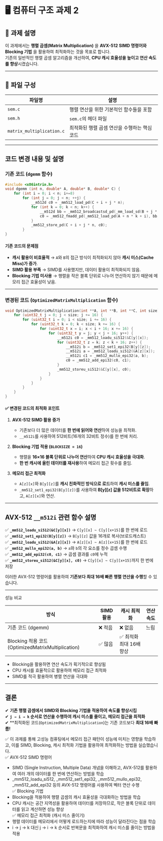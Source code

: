 # 🖥 컴퓨터 구조 과제 2

## 📌  과제 설명
이 과제에서는 **행렬 곱셈(Matrix Multiplication)** 을  **AVX-512 SIMD 명령어와 Blocking 기법** 을 활용하여 최적화하는 것을 목표로 합니다.  
기존의 일반적인 행렬 곱셈 알고리즘을 개선하여, **CPU 캐시 효율성을 높이고 연산 속도를 향상**시켰습니다.

---

## 📂 파일 구성

| 파일명       | 설명 |
|-------------|-----------------------------------------------------|
| `sem.c`    |  행렬 연산을 위한 기본적인 함수들을 포함|
| `sem.h` | `sem.c`의 헤더 파일 |
| `matrix_multiplication.c`  | 최적화된 행렬 곱셈 연산을 수행하는 핵심 코드 |

-------


## 코드 변경 내용 및 설명

### 기존 코드 (`dgemm` 함수)
```cpp
#include <x86intrin.h>
void dgemm (int n, double* A, double* B, double* C) {
    for (int i = 0; i < n; i+=8)
        for (int j = 0; j < n; ++j) {
            __m512d c0 = _mm512_load_pd(C + i + j * n);
            for (int k = 0; k < n; k++) {
                __m512d bb = _mm512_broadcastsd_pd(_mm_load_sd(B + j * n + k));
                c0 = _mm512_fmadd_pd(_mm512_load_pd(A + n * k + i), bb, c0);
            }
            _mm512_store_pd(C + i + j * n, c0);
        }
}
```
#### 기존 코드의 문제점
- **캐시 활용이 비효율적** → `A`와 `B`의 접근 방식이 최적화되지 않아 **캐시 미스(Cache Miss)가 증가**.
- **SIMD 활용 부족** → SIMD를 사용했지만, 데이터 활용이 최적화되지 않음.
- **Blocking 기법 미사용** → 행렬을 작은 블록 단위로 나누어 연산하지 않기 때문에 메모리 접근 효율성이 낮음.

---

### 변경된 코드 (`OptimizedMatrixMultiplication` 함수)
```cpp
void OptimizedMatrixMultiplication(int **A, int **B, int **C, int size) {
    for (uint32_t j = 0; j < size; j += 16) {
        for (uint32_t i = 0; i < size; i += 16) {
            for (uint32_t k = 0; k < size; k += 16) {
                for (uint32_t x = i; x < i + 16; x += 16) {
                    for (uint32_t y = j; y < j + 16; y++) {
                        __m512i c0 = _mm512_loadu_si512(&C[y][x]);
                        for (uint32_t z = k; z < k + 16; z++) {
                            __m512i b = _mm512_set1_epi32(B[y][z]);
                            __m512i a = _mm512_loadu_si512(&A[z][x]);
                            __m512i c1 = _mm512_mullo_epi32(a, b);
                            c0 = _mm512_add_epi32(c0, c1);
                        }
                        _mm512_storeu_si512(&C[y][x], c0);
                    }
                }
            }
        }
    }
}
```

#### ✅ 변경된 코드의 최적화 포인트
1. **AVX-512 SIMD 활용 증가**
   - 기존보다 더 많은 데이터를 **한 번에 읽어와 연산**하여 성능을 최적화.
   - `__m512i`를 사용하여 512비트(16개의 32비트 정수)를 한 번에 처리.

2. **Blocking 기법 적용 (`BLOCKSIZE = 16`)**
   - 행렬을 **16×16 블록 단위로 나누어 연산**하여 **CPU 캐시 효율성을 극대화**.
   - **한 번 캐시에 올린 데이터를 재사용**하여 메모리 접근 횟수를 줄임.

3. **메모리 접근 최적화**
   - `A[z][x]`와 `B[y][z]`를 **캐시 친화적인 방식으로 로드**하여 **캐시 미스를 줄임**.
   - `_mm512_set1_epi32(B[y][z])`를 사용하여 **B[y][z] 값을 512비트로 확장**하고, `A[z][x]`와 연산.

---

## AVX-512 `__m512i` 관련 함수 설명

✅ **`_mm512_loadu_si512(&C[y][x])`** → `C[y][x] ~ C[y][x+15]`를 한 번에 로드  
✅ **`_mm512_set1_epi32(B[y][z])`** → `B[y][z]` 값을 16개로 복사(브로드캐스트)  
✅ **`_mm512_loadu_si512(&A[z][x])`** → `A[z][x] ~ A[z][x+15]`를 한 번에 로드  
✅ **`_mm512_mullo_epi32(a, b)`** → `a`와 `b`의 각 요소를 정수 곱셈 수행  
✅ **`_mm512_add_epi32(c0, c1)`** → 곱셈 결과를 `c0`에 누적  
✅ **`_mm512_storeu_si512(&C[y][x], c0)`** → `C[y][x] ~ C[y][x+15]`까지 한 번에 저장  

이러한 AVX-512 명령어를 활용하여 **기존보다 최대 16배 빠른 행렬 연산을 수행**할 수 있습니다. 

---
성능 비교


|방식|	SIMD 활용|	캐시 최적화	|연산 속도|
|-------------|-------|-------|-----|
|기존 코드 (dgemm) |	❌ 적음|❌ 없음|	느림|
|Blocking 적용 코드 (OptimizedMatrixMultiplication)|	✅ 많음|	✅ 최적화 최대 16배 향상|

- Blocking을 활용하면 연산 속도가 획기적으로 향상됨
- CPU 캐시를 효율적으로 활용하여 메모리 접근 최적화
- SIMD를 적극 활용하여 병렬 연산을 극대화 
---
##  결론
✔ **기존 행렬 곱셈에서 SIMD와 Blocking 기법을 적용하여 속도를 향상시킴**  
✔ **`j → i → k` 순서로 연산을 수행하여 캐시 미스를 줄이고, 메모리 접근을 최적화**  
✔ **최적화된 코드(`OptimizedMatrixMultiplication`)는 기존 코드보다 **최대 16배 빠름!**  

✅ 이 과제를 통해 고성능 컴퓨팅에서 메모리 접근 패턴이 성능에 미치는 영향을 학습하고, 이를 SIMD, Blocking, 캐시 최적화 기법을 활용하여 최적화하는 방법을 실습했습니다.  
✅  AVX-512 SIMD 명령어  
- SIMD (Single Instruction, Multiple Data) 개념을 이해하고, AVX-512를 활용하여 여러 개의 데이터를 한 번에 연산하는 방법을 학습  
- _mm512_loadu_si512, _mm512_set1_epi32, _mm512_mullo_epi32, _mm512_add_epi32 등의 AVX-512 명령어를 사용하여 벡터 연산 수행  
✅ Blocking 기법  
- Blocking을 적용하여 행렬 곱셈의 캐시 효율성을 극대화하는 방법을 학습  
- CPU 캐시는 공간 지역성을 활용하여 데이터를 저장하므로, 작은 블록 단위로 데이터를 읽고 계산하면 성능 향상  
✅ 메모리 접근 최적화 (캐시 미스 줄이기)  
- 행렬 데이터를 메모리에서 어떻게 로드하는지에 따라 성능이 달라진다는 점을 학습  
- i → j → k 대신 j → i → k 순서로 반복문을 최적화하여 캐시 미스를 줄이는 방법을 적용  





